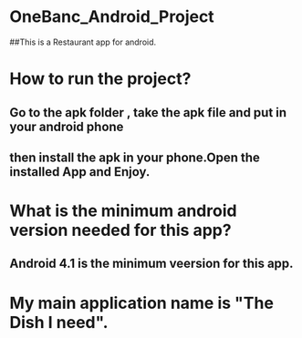 # OneBanc_Android_Project
##This is a Restaurant app for android.
# How to run the project?
## Go to the apk folder , take the apk file and put in your android phone
## then install the apk in your phone.Open the  installed App and Enjoy.

# What is the minimum android version needed for this app?
## Android 4.1 is the minimum veersion for this app.

# My main application name is "The Dish I need".
